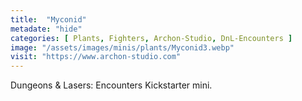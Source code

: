 ```yaml
---
title:  "Myconid"
metadate: "hide"
categories: [ Plants, Fighters, Archon-Studio, DnL-Encounters ]
image: "/assets/images/minis/plants/Myconid3.webp"
visit: "https://www.archon-studio.com"
---
```

Dungeons & Lasers: Encounters Kickstarter mini.